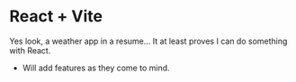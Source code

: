 # React + Vite

Yes look, a weather app in a resume... It at least proves I can do something with React.
- Will add features as they come to mind.
